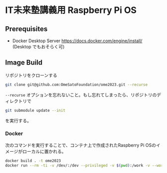 # IT未来塾講義用 Raspberry Pi OS
## Prerequisites
- Docker Desktop Server https://docs.docker.com/engine/install/ (Desktop でもおそらく可)

## Image Build
リポジトリをクローンする

```bash
git clone git@github.com:OmeSatoFoundation/ome2023.git --recurse
```

`--recurse` オプションを忘れないこと。もし忘れてしまったら、リポジトリのディレクトリで

```bash
git submodule update --init
```

を実行する。

### Docker
次のコマンドを実行することで、コンテナ上で作成されたRaspberry Pi OSのイメージがローカルに置かれる。

```bash 
docker build . -t ome2023
docker run --rm -ti -v /dev/:/dev --privileged -v $(pwd):/work -v --workdir=/work ome2023 sh -c 'aclocal -I m4 && automake -a -c && autoconf && ./configure --build=x86_64-linux-gnu --host=aarch64-linux-gnu --prefix=/usr/local && make -j6 && ./contrib/scripts/install.bash'
```
